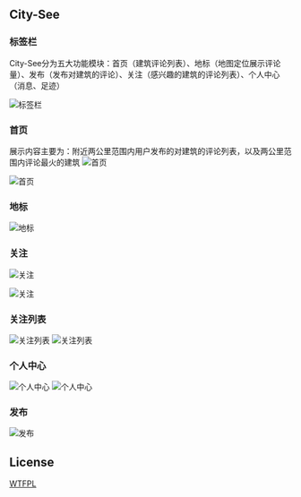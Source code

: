## City-See

### 标签栏
City-See分为五大功能模块：首页（建筑评论列表）、地标（地图定位展示评论量）、发布（发布对建筑的评论）、关注（感兴趣的建筑的评论列表）、个人中心（消息、足迹）

![标签栏](https://raw.githubusercontent.com/git-hacker/City-See/master/Product/%E5%8E%9F%E5%9E%8B%E5%9B%BE/%E6%A0%87%E7%AD%BE%E6%A0%8F.png)
### 首页
展示内容主要为：附近两公里范围内用户发布的对建筑的评论列表，以及两公里范围内评论最火的建筑
![首页](https://raw.githubusercontent.com/git-hacker/City-See/master/Product/%E5%8E%9F%E5%9E%8B%E5%9B%BE/%E9%A6%96%E9%A1%B5.png)

![首页](https://raw.githubusercontent.com/git-hacker/City-See/master/Product/%E8%AE%BE%E8%AE%A1%E5%9B%BE/%E9%A6%96%E9%A1%B5.png)
### 地标
![地标](https://raw.githubusercontent.com/git-hacker/City-See/master/Product/%E5%8E%9F%E5%9E%8B%E5%9B%BE/%E5%9C%B0%E6%A0%87.png)
### 关注
![关注](https://raw.githubusercontent.com/git-hacker/City-See/master/Product/%E5%8E%9F%E5%9E%8B%E5%9B%BE/%E5%85%B3%E6%B3%A8.png)

![关注](https://raw.githubusercontent.com/git-hacker/City-See/master/Product/%E8%AE%BE%E8%AE%A1%E5%9B%BE/%E5%85%B3%E6%B3%A8.png)
### 关注列表
![关注列表](https://raw.githubusercontent.com/git-hacker/City-See/master/Product/%E5%8E%9F%E5%9E%8B%E5%9B%BE/%E5%85%B3%E6%B3%A8%E5%88%97%E8%A1%A8.png)
![关注列表](https://raw.githubusercontent.com/git-hacker/City-See/master/Product/%E8%AE%BE%E8%AE%A1%E5%9B%BE/%E5%85%B3%E6%B3%A8%E5%88%97%E8%A1%A8.png)
### 个人中心
![个人中心](https://raw.githubusercontent.com/git-hacker/City-See/master/Product/%E5%8E%9F%E5%9E%8B%E5%9B%BE/%E4%B8%AA%E4%BA%BA%E4%B8%AD%E5%BF%83.png)
![个人中心](https://raw.githubusercontent.com/git-hacker/City-See/master/Product/%E8%AE%BE%E8%AE%A1%E5%9B%BE/%E4%B8%AA%E4%BA%BA%E4%B8%AD%E5%BF%83.png)
### 发布
![发布](https://raw.githubusercontent.com/git-hacker/City-See/master/Product/%E8%AE%BE%E8%AE%A1%E5%9B%BE/%E5%8F%91%E5%B8%83.png)
## License
[WTFPL](https://github.com/PomeloFoundation/Pomelo.EntityFrameworkCore.MySql/blob/master/LICENSE)
